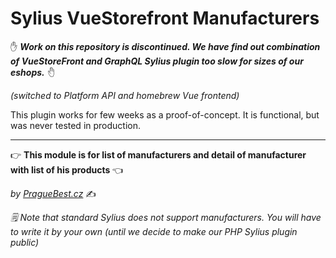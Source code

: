 # Sylius VueStorefront Manufacturers

✋ _**Work on this repository is discontinued. We have find out combination of VueStoreFront and GraphQL Sylius plugin too
slow for sizes of our eshops.**_  <span style='display: inline-block; transform: scale(-1, 1);'>✋</span>

_(switched to Platform API and homebrew Vue frontend)_

This plugin works for few weeks as a proof-of-concept. It is functional, but was never tested in production.

---

👉 **This module is for list of manufacturers and detail of manufacturer with list of his products** <span style='display: inline-block; transform: scale(-1, 1);'>👉</span>

_by [PragueBest.cz](https://www.praguebest.cz/)_ ✍️

_🗒️ Note that standard Sylius does not support manufacturers. You will have to write it by your own (until we decide to make our PHP Sylius plugin public)_
